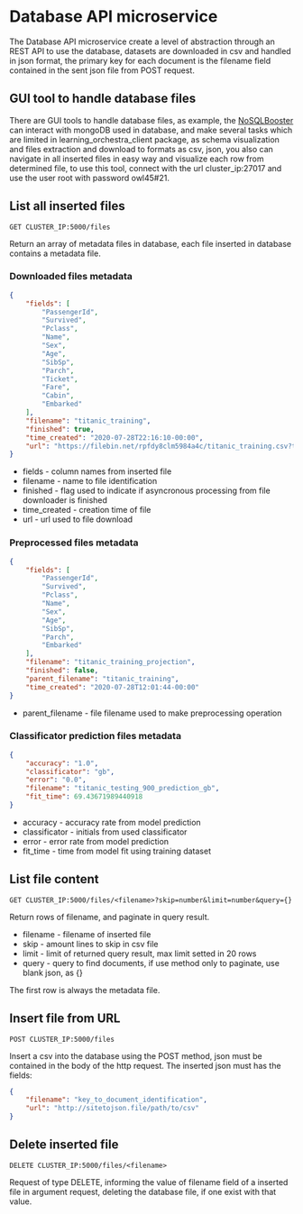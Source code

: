# Database API microservice

The Database API microservice create a level of abstraction through an REST 
API to use the database, datasets are downloaded in csv and handled in json 
format, the primary key for each document is the filename field contained in 
the sent json file from POST request.

## GUI tool to handle database files
There are GUI tools to handle database files, as example, the 
[NoSQLBooster](https://nosqlbooster.com) can interact with mongoDB used in 
database, and make several tasks which are limited in 
learning\_orchestra\_client package, as schema visualization and files 
extraction and download to formats as csv, json, you also can navigate in all 
inserted files in easy way and visualize each row from determined file, to use 
this tool, connect with the url cluster\_ip:27017 and use the user root with 
password owl45#21.

## List all inserted files
`GET CLUSTER_IP:5000/files`

Return an array of metadata files in database, each file inserted in database 
contains a metadata file.

### Downloaded files metadata 
```json
{
    "fields": [
        "PassengerId",
        "Survived",
        "Pclass",
        "Name",
        "Sex",
        "Age",
        "SibSp",
        "Parch",
        "Ticket",
        "Fare",
        "Cabin",
        "Embarked"
    ],
    "filename": "titanic_training",
    "finished": true,
    "time_created": "2020-07-28T22:16:10-00:00",
    "url": "https://filebin.net/rpfdy8clm5984a4c/titanic_training.csv?t=gcnjz1yo"
}
```

* fields - column names from inserted file
* filename - name to file identification
* finished - flag used to indicate if asyncronous processing from file 
downloader is finished
* time_created - creation time of file
* url - url used to file download

### Preprocessed files metadata
```json
{
    "fields": [
        "PassengerId",
        "Survived",
        "Pclass",
        "Name",
        "Sex",
        "Age",
        "SibSp",
        "Parch",
        "Embarked"
    ],
    "filename": "titanic_training_projection",
    "finished": false,
    "parent_filename": "titanic_training",
    "time_created": "2020-07-28T12:01:44-00:00"
}
```

* parent_filename - file filename used to make preprocessing operation

### Classificator prediction files metadata

```json
{
    "accuracy": "1.0",
    "classificator": "gb",
    "error": "0.0",
    "filename": "titanic_testing_900_prediction_gb",
    "fit_time": 69.43671989440918
}
```

* accuracy - accuracy rate from model prediction
* classificator - initials from used classificator
* error - error rate from model prediction
* fit_time - time from model fit using training dataset

## List file content

`GET CLUSTER_IP:5000/files/<filename>?skip=number&limit=number&query={}`

Return rows of filename, and paginate in query result.

* filename - filename of inserted file
* skip - amount lines to skip in csv file
* limit - limit of returned query result, max limit setted in 20 rows
* query - query to find documents, if use method only to paginate, use blank 
json, as {}

The first row is always the metadata file.

## Insert file from URL

`POST CLUSTER_IP:5000/files`

Insert a csv into the database using the POST method, json must be contained 
in the body of the http request.
The inserted json must has the fields: 
```json
{
    "filename": "key_to_document_identification",
    "url": "http://sitetojson.file/path/to/csv"
}
```

## Delete inserted file
`DELETE CLUSTER_IP:5000/files/<filename>`

Request of type DELETE, informing the value of filename field of a inserted 
file in argument request, deleting the database file, if one exist with that 
value.

